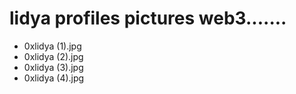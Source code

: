 # lidya profiles pictures web3.......
- 0xlidya (1).jpg
- 0xlidya (2).jpg
- 0xlidya (3).jpg
- 0xlidya (4).jpg
